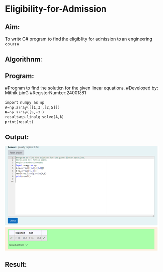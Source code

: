 # Eligibility-for-Admission

## Aim:
To write C# program to find the eligibility for admission to an engineering course

## Algorithnm:

## Program:
#Program to find the solution for the given linear equations.
#Developed by: Mithik jainG
#RegisterNumber:24001881
~~~
import numpy as np
A=np.array([[1,3],[2,5]])
B=np.array([5,-3])
result=np.linalg.solve(A,B)
print(result)

~~~

## Output:
![maths linear equation](<Screenshot 2024-10-19 131719.png>)


## Result:
